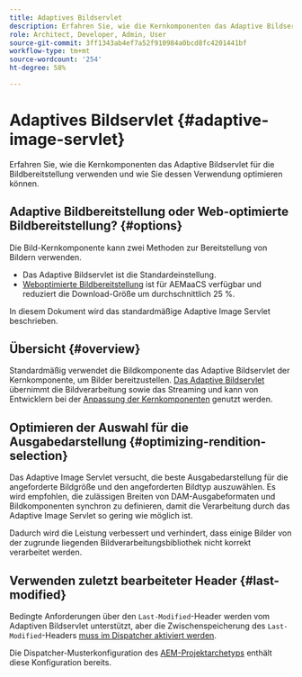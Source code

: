 ```yaml
---
title: Adaptives Bildservlet
description: Erfahren Sie, wie die Kernkomponenten das Adaptive Bildservlet für die Bildbereitstellung verwenden und wie Sie dessen Verwendung optimieren können.
role: Architect, Developer, Admin, User
source-git-commit: 3ff1343ab4ef7a52f910984a0bcd8fc4201441bf
workflow-type: tm+mt
source-wordcount: '254'
ht-degree: 58%

---
```



# Adaptives Bildservlet {#adaptive-image-servlet}

Erfahren Sie, wie die Kernkomponenten das Adaptive Bildservlet für die Bildbereitstellung verwenden und wie Sie dessen Verwendung optimieren können.

## Adaptive Bildbereitstellung oder Web-optimierte Bildbereitstellung? {#options}

Die Bild-Kernkomponente kann zwei Methoden zur Bereitstellung von Bildern verwenden.

* Das Adaptive Bildservlet ist die Standardeinstellung.
* [Weboptimierte Bildbereitstellung](/help/developing/web-optimized-image-delivery.md) ist für AEMaaCS verfügbar und reduziert die Download-Größe um durchschnittlich 25 %.

In diesem Dokument wird das standardmäßige Adaptive Image Servlet beschrieben.

## Übersicht {#overview}

Standardmäßig verwendet die Bildkomponente das Adaptive Bildservlet der Kernkomponente, um Bilder bereitzustellen. [Das Adaptive Bildservlet](https://github.com/adobe/aem-core-wcm-components/wiki/The-Adaptive-Image-Servlet) übernimmt die Bildverarbeitung sowie das Streaming und kann von Entwicklern bei der [Anpassung der Kernkomponenten](/help/developing/customizing.md) genutzt werden.

## Optimieren der Auswahl für die Ausgabedarstellung {#optimizing-rendition-selection}

Das Adaptive Image Servlet versucht, die beste Ausgabedarstellung für die angeforderte Bildgröße und den angeforderten Bildtyp auszuwählen. Es wird empfohlen, die zulässigen Breiten von DAM-Ausgabeformaten und Bildkomponenten synchron zu definieren, damit die Verarbeitung durch das Adaptive Image Servlet so gering wie möglich ist.

Dadurch wird die Leistung verbessert und verhindert, dass einige Bilder von der zugrunde liegenden Bildverarbeitungsbibliothek nicht korrekt verarbeitet werden.

## Verwenden zuletzt bearbeiteter Header {#last-modified}

Bedingte Anforderungen über den `Last-Modified`-Header werden vom Adaptiven Bildservlet unterstützt, aber die Zwischenspeicherung des `Last-Modified`-Headers [muss im Dispatcher aktiviert werden](https://experienceleague.adobe.com/docs/experience-manager-dispatcher/using/configuring/dispatcher-configuration.html?lang=de#caching-http-response-headers).

Die Dispatcher-Musterkonfiguration des [AEM-Projektarchetyps](/help/developing/archetype/overview.md) enthält diese Konfiguration bereits.
